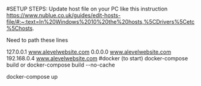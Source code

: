 #SETUP STEPS: Update host file on your PC like this instruction https://www.nublue.co.uk/guides/edit-hosts-file/#:~:text=In%20Windows%2010%20the%20hosts,%5CDrivers%5Cetc%5Chosts.

Need to path these lines

127.0.0.1 www.alevelwebsite.com
0.0.0.0 www.alevelwebsite.com
192.168.0.4 www.alevelwebsite.com
#docker (to start) 
docker-compose build or docker-compose build --no-cache

docker-compose up
